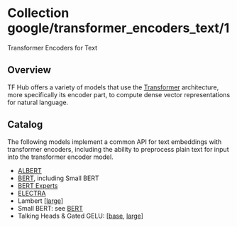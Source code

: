 # Collection google/transformer_encoders_text/1

Transformer Encoders for Text

<!-- module-type: text-embedding -->
<!-- network-architecture: Transformer -->

## Overview

TF Hub offers a variety of models that use the
[Transformer](https://arxiv.org/abs/1706.03762) architecture,
more specifically its encoder part, to compute dense vector representations
for natural language.

## Catalog

The following models implement a common API for text embeddings with
transformer encoders, including the ability to preprocess plain text
for input into the transformer encoder model.

  * [ALBERT](https://tfhub.dev/google/collections/albert/1)
  * [BERT](https://tfhub.dev/google/collections/bert/1), including Small BERT
  * [BERT Experts](https://tfhub.dev/google/collections/experts/bert/1)
  * [ELECTRA](https://tfhub.dev/google/collections/electra/1)
  * Lambert [[large](https://tfhub.dev/tensorflow/lambert_en_uncased_L-24_H-1024_A-16/1)]
  * Small BERT: see [BERT](https://tfhub.dev/google/collections/bert/1)
  * Talking Heads & Gated GELU:
    [[base](https://tfhub.dev/tensorflow/talkheads_ggelu_bert_en_base),
    [large](https://tfhub.dev/tensorflow/talkheads_ggelu_bert_en_large)]
